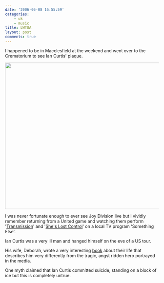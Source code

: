```yaml
---
date: '2006-05-08 16:55:59'
categories:
    - uk
    - music
title: LWTUA
layout: post
comments: true
---
```

I happened to be in Macclesfield at the weekend and went over to the
Crematorium to see Ian Curtis' plaque.

<a title="curtis.jpg" href="http://picasaweb.google.com/lh/photo/x5n-aIG6hAGl_vX6dsBdTQ?feat=embedwebsite"><img src="http://lh6.ggpht.com/_l2uGy1RGCiE/TRDVwrQ7eLI/AAAAAAAABqg/zwtI-byb_FM/s800/curtis.jpg" height="480" width="640" /></a>

I was never fortunate enough to ever see Joy Division live but I vividly
remember returning from a United game and watching them perform
'[Transmission](http://video.google.com/videoplay?docid=-1314915584940560089&q=Joy+Division)'
and '[She's Lost Control](http://video.google.com/videoplay?docid=3810783091155128454&q=%22Joy+Division%22)'
on a local TV program 'Something Else'.

Ian Curtis was a very ill man and hanged himself on the eve of a US tour.

His wife, Deborah, wrote a very interesting
[book](http://www.amazon.co.uk/exec/obidos/ASIN/0571224814/qid=1147081346/sr=8-1/ref=sr_8_xs_ap_i1_xgl/202-2505147-5837430)
about their life that describes him very differently from the tragic,
angst ridden hero portrayed in the media.

One myth claimed that Ian Curtis committed suicide, standing on a block
of ice but this is completely untrue.
